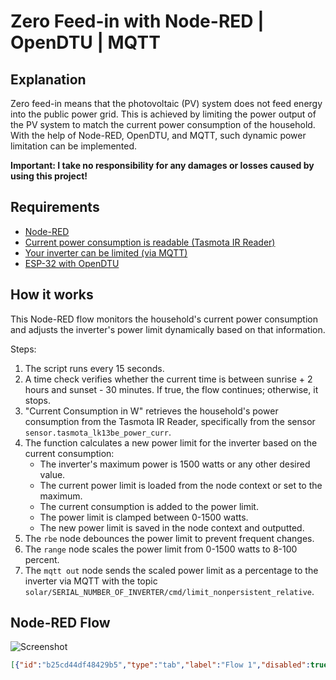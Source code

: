# Zero Feed-in with Node-RED | OpenDTU | MQTT

## Explanation
Zero feed-in means that the photovoltaic (PV) system does not feed energy into the public power grid. This is achieved by limiting the power output of the PV system to match the current power consumption of the household. With the help of Node-RED, OpenDTU, and MQTT, such dynamic power limitation can be implemented.

**Important: I take no responsibility for any damages or losses caused by using this project!**

## Requirements
- [Node-RED](https://github.com/node-red/node-red?tab=readme-ov-file)
- [Current power consumption is readable (Tasmota IR Reader)](https://tasmota.github.io/docs/Smart-Meter-Interface/)
- [Your inverter can be limited (via MQTT)](https://tasmota.github.io/docs/Smart-Meter-Interface/)
- [ESP-32 with OpenDTU](https://github.com/tbnobody/OpenDTU)

## How it works

This Node-RED flow monitors the household's current power consumption and adjusts the inverter's power limit dynamically based on that information.

Steps:
  1. The script runs every 15 seconds.
  2. A time check verifies whether the current time is between sunrise + 2 hours and sunset - 30 minutes. If true, the flow continues; otherwise, it stops.
  3. "Current Consumption in W" retrieves the household's power consumption from the Tasmota IR Reader, specifically from the sensor `sensor.tasmota_lk13be_power_curr`.
  4. The function calculates a new power limit for the inverter based on the current consumption:
       - The inverter's maximum power is 1500 watts or any other desired value.
       - The current power limit is loaded from the node context or set to the maximum.
       - The current consumption is added to the power limit.
       - The power limit is clamped between 0-1500 watts.
       - The new power limit is saved in the node context and outputted.
  5. The `rbe` node debounces the power limit to prevent frequent changes.
  6. The `range` node scales the power limit from 0-1500 watts to 8-100 percent.
  7. The `mqtt out` node sends the scaled power limit as a percentage to the inverter via MQTT with the topic `solar/SERIAL_NUMBER_OF_INVERTER/cmd/limit_nonpersistent_relative`.

## Node-RED Flow

![Screenshot](./Node-RED_Flow.png)

```json
[{"id":"b25cd44df48429b5","type":"tab","label":"Flow 1","disabled":true,"info":"","env":[]},{"id":"176d8c7d11a5c0d1","type":"mqtt out","z":"b25cd44df48429b5","name":"WR MQTT","topic":"solar/SERIENNUMMER_DES_WECHSELRICHTERS/cmd/limit_nonpersistent_relative","qos":"","retain":"","respTopic":"","contentType":"","userProps":"","correl":"","expiry":"","broker":"87b2d138566ff5cc","x":1670,"y":320,"wires":[]},{"id":"a1a3647f577a1900","type":"inject","z":"b25cd44df48429b5","name":"every 15 seconds","props":[{"p":"payload"},{"p":"topic","vt":"str"}],"repeat":"16","crontab":"","once":false,"onceDelay":0.1,"topic":"","payload":"","payloadType":"date","x":130,"y":320,"wires":[["7bbf98821b7d784c"]]},{"id":"703d1fe697175c20","type":"function","z":"b25cd44df48429b5","name":"Inverter Limit Calculation","func":"// MAX generation of the inverter Watts\nvar maxPower = 1500;\n\n// Get current power limit or default\nvar power = context.get('power') || maxPower;\npower += msg.payload;\n\n// clamp power between 0 and max\nif (power > maxPower) power = maxPower;\nif (power < 0) power = 1;\n\n\n// store current powerlimit and update message\ncontext.set('power', power);\nmsg.payload = power;\n\nreturn msg;","outputs":1,"timeout":"","noerr":0,"initialize":"","finalize":"","libs":[],"x":990,"y":320,"wires":[["c1b6b5ab6f5d47d4","b0c2e49e6d7dd9da"]]},{"id":"905059e3e97e32e9","type":"api-current-state","z":"b25cd44df48429b5","name":"Current Consumption in W","server":"64eac69f.fe1218","version":3,"outputs":1,"halt_if":"","halt_if_type":"str","halt_if_compare":"is","entity_id":"sensor.tasmota_lk13be_power_curr","state_type":"num","blockInputOverrides":false,"outputProperties":[{"property":"payload","propertyType":"msg","value":"","valueType":"entityState"},{"property":"data","propertyType":"msg","value":"","valueType":"entity"}],"for":"0","forType":"num","forUnits":"minutes","override_topic":false,"state_location":"payload","override_payload":"msg","entity_location":"data","override_data":"msg","x":670,"y":320,"wires":[["703d1fe697175c20","dfb1de93b5139f49"]]},{"id":"c1b6b5ab6f5d47d4","type":"rbe","z":"b25cd44df48429b5","name":"debounce","func":"deadband","gap":"30","start":"","inout":"in","septopics":false,"property":"payload","topi":"topic","x":1200,"y":320,"wires":[["46dd59a169196802","7e02cb429a063346"]]},{"id":"b0c2e49e6d7dd9da","type":"debug","z":"b25cd44df48429b5","name":"Calculation","active":true,"tosidebar":true,"console":false,"tostatus":false,"complete":"payload","targetType":"msg","statusVal":"","statusType":"auto","x":1190,"y":440,"wires":[]},{"id":"dfb1de93b5139f49","type":"debug","z":"b25cd44df48429b5","name":"Current Consumption","active":true,"tosidebar":true,"console":false,"tostatus":false,"complete":"payload","targetType":"msg","statusVal":"","statusType":"auto","x":920,"y":440,"wires":[]},{"id":"7bbf98821b7d784c","type":"time-range-switch","z":"b25cd44df48429b5","name":"Time Control","lat":"52.199424","lon":"13.4742016","startTime":"sunrise","endTime":"sunset","startOffset":"120","endOffset":"-30","x":380,"y":280,"wires":[["905059e3e97e32e9"],[]]},{"id":"46dd59a169196802","type":"debug","z":"b25cd44df48429b5","name":"Debounce","active":true,"tosidebar":true,"console":false,"tostatus":false,"complete":"payload","targetType":"msg","statusVal":"","statusType":"auto","x":1420,"y":440,"wires":[]},{"id":"7e02cb429a063346","type":"range","z":"b25cd44df48429b5","minin":"0","maxin":"1500","minout":"8","maxout":"100","action":"scale","round":true,"property":"payload","name":"Convert to Percentage","x":1450,"y":320,"wires":[["f3280877d71191df","176d8c7d11a5c0d1"]]},{"id":"f3280877d71191df","type":"debug","z":"b25cd44df48429b5","name":"To Percentage","active":true,"tosidebar":true,"console":false,"tostatus":false,"complete":"payload","targetType":"msg","statusVal":"","statusType":"auto","x":1670,"y":440,"wires":[]},{"id":"87b2d138566ff5cc","type":"mqtt-broker","name":"","broker":"192.168.188.88","port":"1883","clientid":"","autoConnect":true,"usetls":false,"protocolVersion":"4","keepalive":"60","cleansession":true,"autoUnsubscribe":true,"birthTopic":"","birthQos":"0","birthPayload":"","birthMsg":{},"closeTopic":"","closeQos":"0","closePayload":"","closeMsg":{},"willTopic":"","willQos":"0","willPayload":"","willMsg":{},"userProps":"","sessionExpiry":""},{"id":"64eac69f.fe1218","type":"server","name":"Home Assistant","version":5,"addon":true,"rejectUnauthorizedCerts":true,"ha_boolean":"y|yes|true|on|home|open","connectionDelay":true,"cacheJson":true,"heartbeat":false,"heartbeatInterval":30,"areaSelector":"friendlyName","deviceSelector":"friendlyName","entitySelector":"friendlyName","statusSeparator":": ","enableGlobalContextStore":false}]

